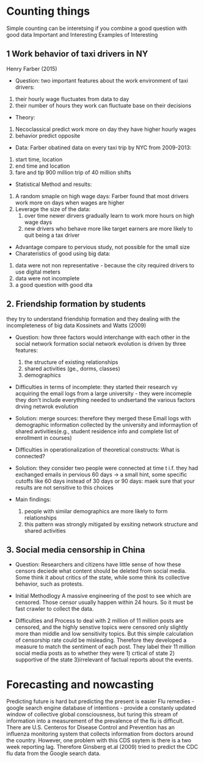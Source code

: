 # Counting things
Simple counting can be interetsing if you combine a good question with good data
Important and Interesting
Examples of Interesting

## 1 Work behavior of taxi drivers in NY
Henry Farber (2015)
* Question:
two important features about the work environment of taxi drivers:
1) their hourly wage fluctuates from data to day
2) their number of hours they work can fluctuate base on their decisions
* Theory:
1) Necoclassical predict work more on day they have higher hourly wages
2) behavior predict opposite
* Data:
Farber obatined data on every taxi trip by NYC from 2009-2013:
1) start time, location
2) end time and location
3) fare and tip
900 million trip of 40 million shifts
* Statistical Method and results:
1) A random smaple on high wage days:
   Farber found that most drivers work more on days when wages are higher
2) Leverage the size of the data:
   1) over time newer dirvers gradually learn to work more hours on high wage days
   2) new drivers who behave more like target earners are more likely to quit being a tax driver
* Advantage compare to pervious study, not possible for the small size
* Charateristics of good using big data:
1) data were not non representative - because the city required drivers to use digital meters
2) data were not incomplete
3) a good question with good dta


## 2. Friendship formation by students
they try to understand friendship formation and they dealing with the incompleteness of big data
Kossinets and Watts (2009)

* Question: how three factors would interchange with each other in the social network formation
  social network evolution is driven by three features:
  1) the structure of existing relationships
  2) shared activities (ge., dorms, classes)
  3) demographics

* Difficulties in terms of incomplete:
  they started their research vy acquiring the email logs from a large university - they were incomeple
  they don't include everything needed to undsertand the various factors drving netwrok evolution
* Solution: merge sources:
  therefore they merged these Email logs with demographic information collected by the university and informaytion of shared avtivities(e.g., student residence info and complete list of enrollment in courses)
* Difficulties in operationalization of theoretical constructs:
  What is connected?
* Solution: 
  they consider two people were connected at time t i.f. they had exchanged emails in pervious 60 days
  -> a small hint, some specific cutoffs like 60 days instead of 30 days or 90 days: maek sure that your results are not sensitive to this choices

 * Main findings:
   1) people with similar demographics are more likely to form relationships
   2) this pattern was strongly mitigated by exsiting network structure and shared activities


## 3. Social media censorship in China
* Question:
Researchers and citizens have little sense of how these censors deciede what content should be deleted from social media. Some think it about critics of the state, while some think its collective behavior, such as protests.

* Initial Methodlogy
A massive engineering of the post to see which are censored. Those censor usually happen within 24 hours. So it must be fast crawler to collect the data. 

* Difficulties and Process to deal with
2 million of 11 million posts are censored, and the highly senstive topics were censored only slightly more than middle and low sensitivity topics. But this simple calculation of censorship rate could be misleading. Therefore they developed a measure to match the sentiment of each post. They label their 11 million social media posts as to whether they were 1) crtical of state 2) supportive of the state 3)irrelevant of factual reports about the events.



# Forecasting and nowcasting
Predicting future is hard but predicting the present is easier
Flu remedies - google search engine
database of intentions - provide a constanly updated window of collective global consciousness, but turing this stream of information into a measurement of the prevalence of the flu is difficult. There are U.S. Centeros for Disease Control and Prevention has an influenza monitoring system that collects information from doctors around the country. However, one problem with this CDS ssytem is there is a two week reporting lag. Therefore Ginsberg et.al (2009) tried to predict the CDC flu data from the Google search data. 